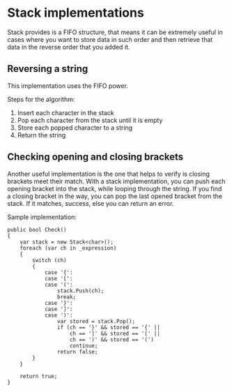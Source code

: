 # Stack implementations
Stack provides is a FIFO structure, that means it can be extremely useful in cases where you want to store data in such order and then retrieve that data in the reverse order that you added it.

## Reversing a string
This implementation uses the FIFO power.

Steps for the algorithm:
1. Insert each character in the stack
2. Pop each character from the stack until it is empty
3. Store each popped character to a string
4. Return the string

## Checking opening and closing brackets
Another useful implementation is the one that helps to verify is closing brackets meet their match.
With a stack implementation, you can push each opening bracket into the stack, while looping through the string. If you find a closing bracket in the way, you can pop the last opened bracket from the stack. If it matches, success, else you can return an error.

Sample implementation:
```
public bool Check()
{
    var stack = new Stack<char>();
    foreach (var ch in _expression)
    {
        switch (ch)
        {
            case '{':
            case '[':
            case '(':
                stack.Push(ch);  
                break;
            case '}':
            case ']':
            case ')':
                var stored = stack.Pop();
                if (ch == '}' && stored == '{' ||
                    ch == ']' && stored == '[' ||
                    ch == ')' && stored == '(')
                    continue;
                return false;
        }
    }

    return true;
}
```
